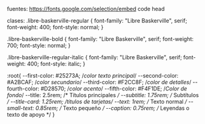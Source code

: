 fuentes:
https://fonts.google.com/selection/embed
code head
<link rel="preconnect" href="https://fonts.googleapis.com">
<link rel="preconnect" href="https://fonts.gstatic.com" crossorigin>
<link href="https://fonts.googleapis.com/css2?family=Kanit:ital,wght@0,100;0,200;0,300;0,400;0,500;0,600;0,700;0,800;0,900;1,100;1,200;1,300;1,400;1,500;1,600;1,700;1,800;1,900&family=Libre+Baskerville:ital,wght@0,400;0,700;1,400&family=Roboto:ital,wght@0,100;0,300;0,400;0,500;0,700;0,900;1,100;1,300;1,400;1,500;1,700;1,900&display=swap" rel="stylesheet">


clases:
.libre-baskerville-regular {
  font-family: "Libre Baskerville", serif;
  font-weight: 400;
  font-style: normal;
}

.libre-baskerville-bold {
  font-family: "Libre Baskerville", serif;
  font-weight: 700;
  font-style: normal;
}

.libre-baskerville-regular-italic {
  font-family: "Libre Baskerville", serif;
  font-weight: 400;
  font-style: italic;
}

:root{
    --first-color: #25273A;  /*color texto principal*/
    --second-color: #A2BCAF; /*color secundario*/
    --third-color: #F2CC8F; /*color de detalles*/
    --fourth-color: #D28570; /*color acento*/
    --fifth-color: #F4F1DE; /*Color de fondo*/
    --title: 2.5rem;       /* Títulos principales */
    --subtitle: 1.75rem;   /* Subtítulos */
    --title-card: 1.25rem;    /*titulos de tarjetas*/
    --text: 1rem;          /* Texto normal */
    --small-text: 0.85rem; /* Texto pequeño */
    --caption: 0.75rem;    /* Leyendas o texto de apoyo */
}
